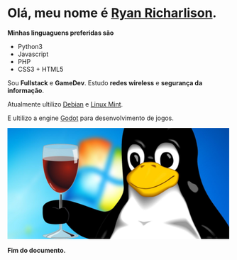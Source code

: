 # Olá, meu nome é [Ryan Richarlison](https://www.instagram.com/_ryanricharlison/).

**Minhas linguaguens preferidas são**
- Python3
- Javascript
- PHP
- CSS3 + HTML5

Sou **Fullstack** e **GameDev**.
Estudo **redes wireless** e **segurança da informação**.

Atualmente ultilizo [Debian](https://debian.org/) e [Linux Mint](https://linuxmint.com).

E ultilizo a engine [Godot](https://godotengine.org/) para desenvolvimento de jogos.

<img src="linux-image.jpeg" width="500" >

**Fim do documento.**
